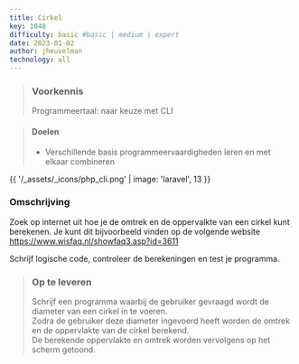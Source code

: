 ```yaml
---
title: Cirkel
key: 1048
difficulty: basic #basic | medium | expert
date: 2023-01-02
author: jheuvelman
technology: all
---
```


> ### Voorkennis
> Programmeertaal: naar keuze met CLI

> #### Doelen
> * Verschillende basis programmeervaardigheden leren en met elkaar combineren

{{ '/_assets/_icons/php_cli.png'  | image: 'laravel', 13 }}

### Omschrijving
Zoek op internet uit hoe je de omtrek en de oppervalkte van een cirkel
kunt berekenen. Je kunt dit bijvoorbeeld vinden op de volgende website
<https://www.wisfaq.nl/showfaq3.asp?id=3611>

Schrijf logische code, controleer de berekeningen en test je programma.

> ### Op te leveren
> Schrijf een programma waarbij de gebruiker gevraagd wordt de diameter
> van een cirkel in te voeren.  
> Zodra de gebruiker deze diameter ingevoerd heeft worden de omtrek en de oppervlakte van de cirkel berekend.  
> De berekende oppervlakte en omtrek worden vervolgens op het scherm getoond.
